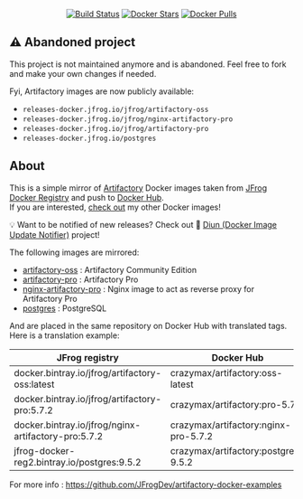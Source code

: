 <p align="center">
  <a href="https://github.com/crazy-max/docker-artifactory/actions?workflow=build"><img src="https://img.shields.io/github/workflow/status/crazy-max/docker-artifactory/build?label=build&logo=github&style=flat-square" alt="Build Status"></a>
  <a href="https://hub.docker.com/r/crazymax/artifactory/"><img src="https://img.shields.io/docker/stars/crazymax/artifactory.svg?style=flat-square&logo=docker" alt="Docker Stars"></a>
  <a href="https://hub.docker.com/r/crazymax/artifactory/"><img src="https://img.shields.io/docker/pulls/crazymax/artifactory.svg?style=flat-square&logo=docker" alt="Docker Pulls"></a>
</p>

## ⚠️ Abandoned project

This project is not maintained anymore and is abandoned. Feel free to fork and make your own changes if needed.

Fyi, Artifactory images are now publicly available:

* `releases-docker.jfrog.io/jfrog/artifactory-oss`
* `releases-docker.jfrog.io/jfrog/nginx-artifactory-pro`
* `releases-docker.jfrog.io/jfrog/artifactory-pro`
* `releases-docker.jfrog.io/postgres`

## About

This is a simple mirror of [Artifactory](https://jfrog.com/artifactory/) Docker images taken
from [JFrog Docker Registry](https://bintray.com/jfrog/reg2) and push to
[Docker Hub](https://hub.docker.com/r/crazymax/artifactory/).<br />
If you are interested, [check out](https://hub.docker.com/r/crazymax/) my other Docker images!

💡 Want to be notified of new releases? Check out 🔔 [Diun (Docker Image Update Notifier)](https://github.com/crazy-max/diun) project!

The following images are mirrored:

* [artifactory-oss](https://bintray.com/jfrog/reg2/jfrog%3Aartifactory-oss) : Artifactory Community Edition
* [artifactory-pro](https://bintray.com/jfrog/reg2/jfrog%3Aartifactory-pro) : Artifactory Pro
* [nginx-artifactory-pro](https://bintray.com/jfrog/reg2/jfrog%3Anginx-artifactory-pro) : Nginx image to act as reverse proxy for Artifactory Pro
* [postgres](https://bintray.com/jfrog/reg2/postgres) : PostgreSQL

And are placed in the same repository on Docker Hub with translated tags. Here is a translation example:

| JFrog registry                                       | Docker Hub                           |
| ---------------------------------------------------- | ------------------------------------ |
| docker.bintray.io/jfrog/artifactory-oss:latest       | crazymax/artifactory:oss-latest      |
| docker.bintray.io/jfrog/artifactory-pro:5.7.2        | crazymax/artifactory:pro-5.7.2       |
| docker.bintray.io/jfrog/nginx-artifactory-pro:5.7.2  | crazymax/artifactory:nginx-pro-5.7.2 |
| jfrog-docker-reg2.bintray.io/postgres:9.5.2          | crazymax/artifactory:postgres-9.5.2  |

For more info : https://github.com/JFrogDev/artifactory-docker-examples
